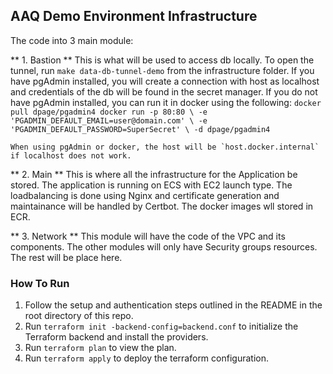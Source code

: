 ## AAQ Demo Environment Infrastructure
The code into 3 main module:

** 1. Bastion **
This is what will be used to access db locally. To open the tunnel, run `make data-db-tunnel-demo` from the infrastructure folder.
If you have pgAdmin installed, you will create a connection with host as localhost and credentials of the db will be found in the secret manager.
If you do not have pgAdmin installed, you can run it in docker using the following:
`docker pull dpage/pgadmin4
docker run -p 80:80 \
    -e 'PGADMIN_DEFAULT_EMAIL=user@domain.com' \
    -e 'PGADMIN_DEFAULT_PASSWORD=SuperSecret' \
    -d dpage/pgadmin4` 

    When using pgAdmin or docker, the host will be `host.docker.internal` if localhost does not work.

** 2. Main **
This is where all the infrastructure for the Application be stored. The application is running on ECS with EC2 launch type. The loadbalancing is done using Nginx and certificate generation and maintainance will be handled by Certbot.
The docker images wll stored in ECR.

** 3. Network **
This module will have the code of the VPC and its components. The other modules will only have Security groups resources. The rest will be place here.


### How To Run

1. Follow the setup and authentication steps outlined in the README in the root directory of this repo.
2. Run `terraform init -backend-config=backend.conf` to initialize the Terraform backend and install the providers.
3. Run `terraform plan` to view the plan.
4. Run `terraform apply` to deploy the terraform configuration.